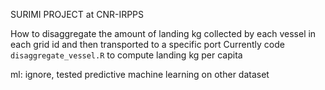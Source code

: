SURIMI PROJECT at CNR-IRPPS

How to disaggregate the amount of landing kg collected by each vessel in each grid id and then transported to a specific port
Currently code ```disaggregate_vessel.R``` to compute landing kg per capita

ml: ignore, tested predictive machine learning on other dataset
